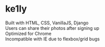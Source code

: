 # ke1ly
Built with HTML, CSS, VanillaJS, Django
<br>Users can share their photos after signing up
<br>Optimized for Chrome
<br>Incompatible with IE due to flexbox/grid bugs

